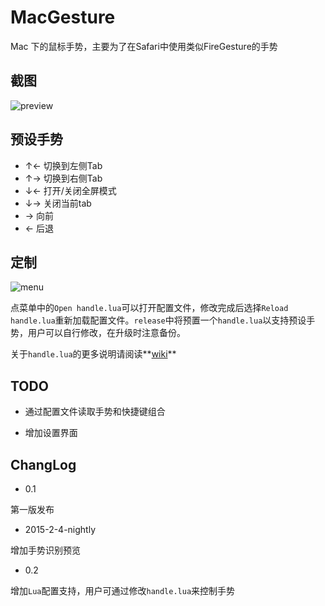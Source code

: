 # MacGesture

Mac 下的鼠标手势，主要为了在Safari中使用类似FireGesture的手势

## 截图

![preview](http://i2.tietuku.com/ffda461f64da80ef.gif)

## 预设手势

- ↑←	切换到左侧Tab
- ↑→	切换到右侧Tab
- ↓←	打开/关闭全屏模式
- ↓→	关闭当前tab
- →    	向前
- ←    	后退

## 定制

![menu](http://i2.tietuku.com/2df681c61e3fe807.png)

点菜单中的`Open handle.lua`可以打开配置文件，修改完成后选择`Reload handle.lua`重新加载配置文件。`release`中将预置一个`handle.lua`以支持预设手势，用户可以自行修改，在升级时注意备份。

关于`handle.lua`的更多说明请阅读**[wiki](https://github.com/CodeFalling/MacGesture/wiki/handle.lua使用说明)**
## TODO

- 通过配置文件读取手势和快捷键组合

- 增加设置界面

## ChangLog

- 0.1

第一版发布

- 2015-2-4-nightly

增加手势识别预览

- 0.2

增加`Lua`配置支持，用户可通过修改`handle.lua`来控制手势